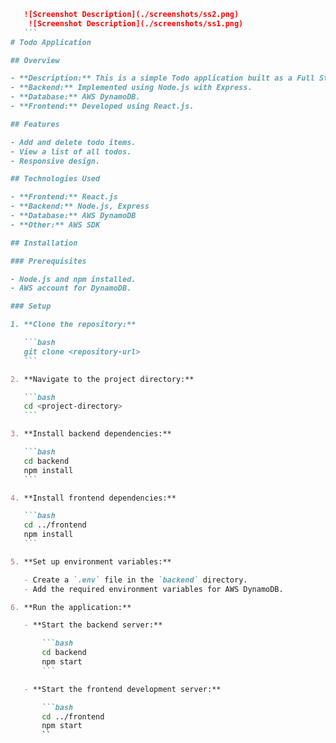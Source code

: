  ```markdown
    ![Screenshot Description](./screenshots/ss2.png)
     ![Screenshot Description](./screenshots/ss1.png)
    ```
# Todo Application

## Overview

- **Description:** This is a simple Todo application built as a Full Stack project.
- **Backend:** Implemented using Node.js with Express.
- **Database:** AWS DynamoDB.
- **Frontend:** Developed using React.js.

## Features

- Add and delete todo items.
- View a list of all todos.
- Responsive design.

## Technologies Used

- **Frontend:** React.js
- **Backend:** Node.js, Express
- **Database:** AWS DynamoDB
- **Other:** AWS SDK

## Installation

### Prerequisites

- Node.js and npm installed.
- AWS account for DynamoDB.

### Setup

1. **Clone the repository:**

    ```bash
    git clone <repository-url>
    ```

2. **Navigate to the project directory:**

    ```bash
    cd <project-directory>
    ```

3. **Install backend dependencies:**

    ```bash
    cd backend
    npm install
    ```

4. **Install frontend dependencies:**

    ```bash
    cd ../frontend
    npm install
    ```

5. **Set up environment variables:**

    - Create a `.env` file in the `backend` directory.
    - Add the required environment variables for AWS DynamoDB.

6. **Run the application:**

    - **Start the backend server:**

        ```bash
        cd backend
        npm start
        ```

    - **Start the frontend development server:**

        ```bash
        cd ../frontend
        npm start
        ``
